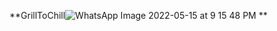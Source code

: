 **GrillToChill![WhatsApp Image 2022-05-15 at 9 15 48 PM](https://user-images.githubusercontent.com/94283961/168481807-2a1dba4e-27df-4195-9aa4-6a2ad4d3759e.jpeg)
**
